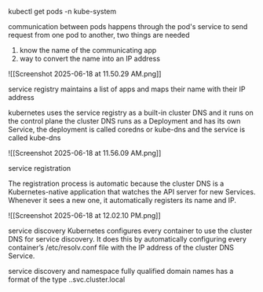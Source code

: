 kubectl get pods -n kube-system

communication between pods happens through the pod's service
to send request from one pod to another, two things are needed
1. know the name of the communicating app
2. way to convert the name into an IP address 

![[Screenshot 2025-06-18 at 11.50.29 AM.png]]

service registry maintains a list of apps and maps their name with their IP address

kubernetes uses the service registry as a built-in cluster DNS and it runs on the control plane
the cluster DNS runs as a Deployment and has its own Service, the deployment is called coredns or kube-dns and the service is called kube-dns

![[Screenshot 2025-06-18 at 11.56.09 AM.png]]

service registration

The registration process is automatic because the cluster DNS is a Kubernetes-native application that watches the API server for new Services. Whenever it sees a new one, it automatically registers its name and IP.

![[Screenshot 2025-06-18 at 12.02.10 PM.png]]

service discovery
Kubernetes configures every container to use the cluster DNS for service discovery. It does this by automatically configuring every container’s /etc/resolv.conf file with the IP address of the cluster DNS Service.

service discovery and namespace
fully qualified domain names has a format of the type <object-name>.<namespace>.svc.cluster.local